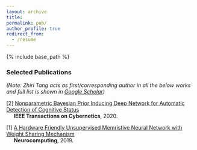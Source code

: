 ```yaml
---
layout: archive
title: 
permalink: pub/
author_profile: true
redirect_from:
  - /resume
---
```


{% include base_path %}

### Selected Publications
*(Note: Zhiri Tang acts as first/corresponding author in all the below works and full list is shown in [Google Scholar](https://scholar.google.com/citations?hl=zh-CN&user=EA6cp5IAAAAJ&view_op=list_works&authuser=2))* 


[2] [Nonparametric Bayesian Prior Inducing Deep Network for Automatic Detection of Cognitive Status](https://ieeexplore.ieee.org/abstract/document/9043894)  
&nbsp;&nbsp;&nbsp;&nbsp; **IEEE Transactions on Cybernetics**, 2020.


[1] [A Hardware Friendly Unsupervised Memristive Neural Network with Weight Sharing Mechanism](https://arxiv.org/abs/1901.00100)  
&nbsp;&nbsp;&nbsp;&nbsp; **Neurocomputing**, 2019.
